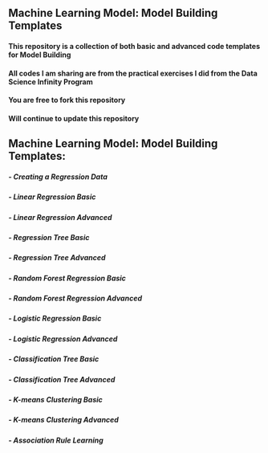 ## Machine Learning Model: Model Building Templates

#### This repository is a collection of both basic and advanced code templates for Model Building
#### All codes I am sharing are from the practical exercises I did from the Data Science Infinity Program
#### You are free to fork this repository
#### Will continue to update this repository

## Machine Learning Model: Model Building Templates:
##### - Creating a Regression Data
##### - Linear Regression Basic
##### - Linear Regression Advanced
##### - Regression Tree Basic
##### - Regression Tree Advanced
##### - Random Forest Regression Basic
##### - Random Forest Regression Advanced
##### - Logistic Regression Basic
##### - Logistic Regression Advanced
##### - Classification Tree Basic
##### - Classification Tree Advanced
##### - K-means Clustering Basic
##### - K-means Clustering Advanced
##### - Association Rule Learning
